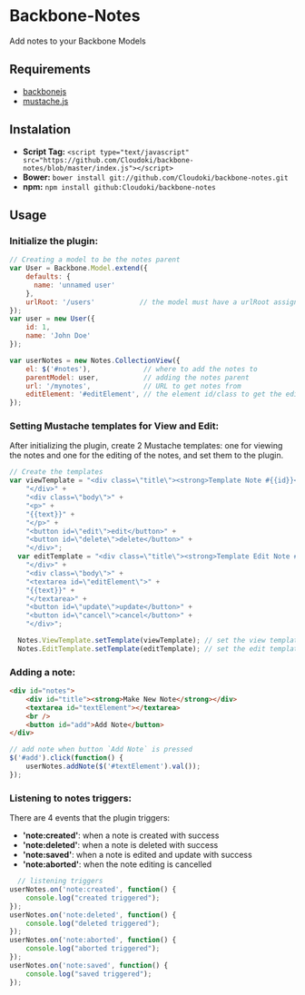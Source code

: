 # Backbone-Notes

Add notes to your Backbone Models

## Requirements

- [backbonejs](http://backbonejs.org/)
- [mustache.js](https://github.com/janl/mustache.js)

## Instalation

- **Script Tag:** `<script type="text/javascript" src="https://github.com/Cloudoki/backbone-notes/blob/master/index.js"></script>`
- **Bower:** `bower install git://github.com/Cloudoki/backbone-notes.git`
- **npm:** `npm install github:Cloudoki/backbone-notes`

## Usage
### Initialize the plugin:

```javascript
// Creating a model to be the notes parent
var User = Backbone.Model.extend({
    defaults: {
      name: 'unnamed user'
    },
    urlRoot: '/users'           // the model must have a urlRoot assigned
});
var user = new User({
    id: 1,
    name: 'John Doe'
});

var userNotes = new Notes.CollectionView({
    el: $('#notes'),             // where to add the notes to
    parentModel: user,           // adding the notes parent
    url: '/mynotes',             // URL to get notes from
    editElement: '#editElement', // the element id/class to get the edited text from
});
```

### Setting Mustache templates for View and Edit:
After initializing the plugin, create 2 Mustache templates: one for viewing the notes and one for the editing of the notes, and set them to the plugin.
```javascript
// Create the templates
var viewTemplate = "<div class=\"title\"><strong>Template Note #{{id}}</strong>" +
    "</div>" +
    "<div class=\"body\">" +
    "<p>" +
    "{{text}}" +
    "</p>" +
    "<button id=\"edit\">edit</button>" +
    "<button id=\"delete\">delete</button>" +
    "</div>";
  var editTemplate = "<div class=\"title\"><strong>Template Edit Note #{{id}}</strong>" +
    "</div>" +
    "<div class=\"body\">" +
    "<textarea id=\"editElement\">" +
    "{{text}}" +
    "</textarea>" +
    "<button id=\"update\">update</button>" +
    "<button id=\"cancel\">cancel</button>" +
    "</div>";

  Notes.ViewTemplate.setTemplate(viewTemplate); // set the view template
  Notes.EditTemplate.setTemplate(editTemplate); // set the edit template
```

### Adding a note:
```html
<div id="notes">
    <div id="title"><strong>Make New Note</strong></div>
    <textarea id="textElement"></textarea>
    <br />
    <button id="add">Add Note</button>
</div>
```

```javascript
// add note when button `Add Note` is pressed
$('#add').click(function() {
    userNotes.addNote($('#textElement').val());
});
```

### Listening to notes triggers:
There are 4 events that the plugin triggers:
- **'note:created'**: when a note is created with success
- **'note:deleted'**: when a note is deleted with success
- **'note:saved'**: when a note is edited and update with success
- **'note:aborted'**: when the note editing is cancelled

```javascript
  // listening triggers
userNotes.on('note:created', function() {
    console.log("created triggered");
});
userNotes.on('note:deleted', function() {
    console.log("deleted triggered");
});
userNotes.on('note:aborted', function() {
    console.log("aborted triggered");
});
userNotes.on('note:saved', function() {
    console.log("saved triggered");
});
```
